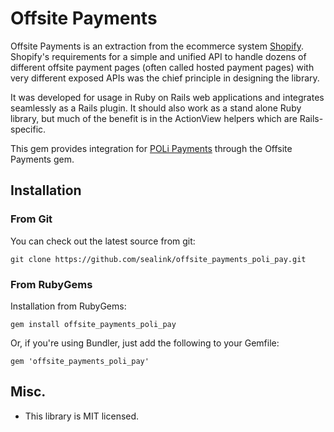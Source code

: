 # Offsite Payments

Offsite Payments is an extraction from the ecommerce system [Shopify](http://www.shopify.com). Shopify's requirements for a simple and unified API to handle dozens of different offsite payment pages (often called hosted payment pages) with very different exposed APIs was the chief principle in designing the library.

It was developed for usage in Ruby on Rails web applications and integrates seamlessly
as a Rails plugin. It should also work as a stand alone Ruby library, but much of the benefit is in the ActionView helpers which are Rails-specific.

This gem provides integration for [POLi Payments](https://www.polipayments.com/)
through the Offsite Payments gem.

## Installation

### From Git

You can check out the latest source from git:

    git clone https://github.com/sealink/offsite_payments_poli_pay.git

### From RubyGems

Installation from RubyGems:

    gem install offsite_payments_poli_pay

Or, if you're using Bundler, just add the following to your Gemfile:

    gem 'offsite_payments_poli_pay'

## Misc.

- This library is MIT licensed.
